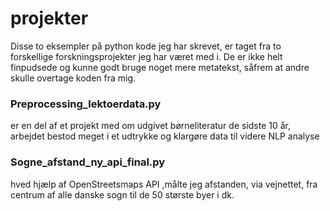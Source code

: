 # projekter
Disse to eksempler på python kode jeg har skrevet, er taget fra to forskellige forskningsprojekter jeg har været med i. 
De er ikke helt finpudsede og kunne godt bruge noget mere metatekst, såfrem at andre skulle overtage koden fra mig.

### Preprocessing_lektoerdata.py <br/>
er en del af  et projekt med om udgivet børneliteratur de sidste 10 år, arbejdet bestod meget i et udtrykke og klargøre data til videre NLP analyse

### Sogne_afstand_ny_api_final.py <br/> 
hved hjælp af OpenStreetsmaps API ,målte jeg afstanden, via vejnettet, fra centrum af alle danske sogn til de 50 største byer i dk.
